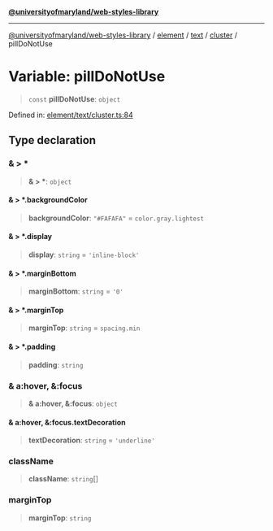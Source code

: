 [**@universityofmaryland/web-styles-library**](../../../../../../README.md)

***

[@universityofmaryland/web-styles-library](../../../../../../README.md) / [element](../../../../../README.md) / [text](../../../README.md) / [cluster](../README.md) / pillDoNotUse

# Variable: pillDoNotUse

> `const` **pillDoNotUse**: `object`

Defined in: [element/text/cluster.ts:84](https://github.com/UMD-Digital/design-system/blob/7fa144f196ef5f0ef2b372670136735f5a5c9236/packages/styles/source/element/text/cluster.ts#L84)

## Type declaration

### & \> \*

> **& \> \***: `object`

#### & \> \*.backgroundColor

> **backgroundColor**: `"#FAFAFA"` = `color.gray.lightest`

#### & \> \*.display

> **display**: `string` = `'inline-block'`

#### & \> \*.marginBottom

> **marginBottom**: `string` = `'0'`

#### & \> \*.marginTop

> **marginTop**: `string` = `spacing.min`

#### & \> \*.padding

> **padding**: `string`

### & a:hover, &:focus

> **& a:hover, &:focus**: `object`

#### & a:hover, &:focus.textDecoration

> **textDecoration**: `string` = `'underline'`

### className

> **className**: `string`[]

### marginTop

> **marginTop**: `string`
